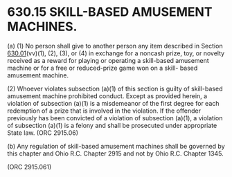 630.15 SKILL-BASED AMUSEMENT MACHINES.
======================================

​(a) (1) No person shall give to another person any item described in
Section [630.01](2e6c03fb.html)(vv)(1), (2), (3), or (4) in exchange for
a noncash prize, toy, or novelty received as a reward for playing or
operating a skill-based amusement machine or for a free or reduced-prize
game won on a skill- based amusement machine.

​(2) Whoever violates subsection (a)(1) of this section is guilty of
skill-based amusement machine prohibited conduct. Except as provided
herein, a violation of subsection (a)(1) is a misdemeanor of the first
degree for each redemption of a prize that is involved in the violation.
If the offender previously has been convicted of a violation of
subsection (a)(1), a violation of subsection (a)(1) is a felony and
shall be prosecuted under appropriate State law. (ORC 2915.06)

​(b) Any regulation of skill-based amusement machines shall be governed
by this chapter and Ohio R.C. Chapter 2915 and not by Ohio R.C. Chapter
1345.

(ORC 2915.061)
